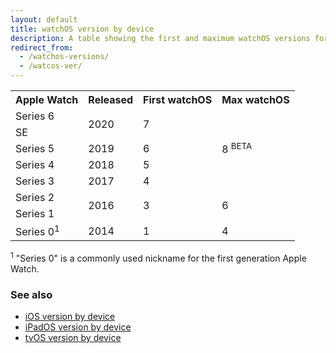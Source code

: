 ```yaml
---
layout: default
title: watchOS version by device
description: A table showing the first and maximum watchOS versions for Apple Watch.
redirect_from:
  - /watchos-versions/
  - /watcos-ver/
---
```


<table>
  <tr>
    <th>Apple Watch</th>
    <th>Released</th>
    <th>First watchOS</th>
    <th>Max watchOS</th>
  </tr>
  <tr>
    <td>Series 6</td>
    <td rowspan="2">2020</td>
    <td rowspan="2">7</td>
    <td rowspan="5" class="green">8 <sup class="beta">BETA</sup></td>
  </tr>
  <tr>
    <td>SE</td>
  </tr>
  <tr>
    <td>Series 5</td>
    <td>2019</td>
    <td>6</td>
  </tr>
  <tr>
    <td>Series 4</td>
    <td>2018</td>
    <td>5</td>
  </tr>
  <tr>
    <td>Series 3</td>
    <td>2017</td>
    <td>4</td>
  </tr>
  <tr>
    <td>Series 2</td>
    <td rowspan="2">2016</td>
    <td rowspan="2">3</td>
    <td rowspan="2">6</td>
  </tr>
  <tr>
    <td>Series 1</td>
  </tr>
  <tr>
    <td>Series 0<sup>1</sup></td>
    <td>2014</td>
    <td>1</td>
    <td>4</td>
  </tr>
</table>

<sup>1</sup> "Series 0" is a commonly used nickname for the first generation Apple Watch.

### See also

* [iOS version by device](/ios)
* [iPadOS version by device](/ipados)
* [tvOS version by device](/tvos)
